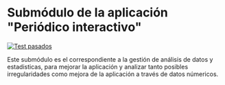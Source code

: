 # Submódulo de la aplicación "Periódico interactivo"

[![Test pasados](https://travis-ci.org/miguelfervi/ProjectCC.svg?branch=master)](https://travis-ci.org/miguelfervi/ProjectCC)

Este submódulo es el correspondiente a la gestión de análisis de datos y estadisticas, para mejorar la aplicación y analizar tanto posibles irregularidades como mejora de la aplicación a través de datos númericos.
